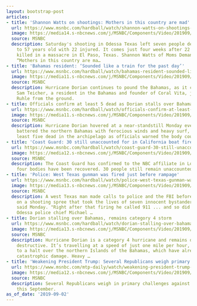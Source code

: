 ```yaml
---
layout: bootstrap-post
articles:
- title: 'Shannon Watts on shootings: Mothers in this country are mad'
  url: https://www.msnbc.com/hardball/watch/shannon-watts-on-shootings-mothers-in-this-country-are-mad-68045893715
  image: https://media14.s-nbcnews.com/j/MSNBC/Components/Video/201909/n_hardball_watts_190902_1920x1080.nbcnews-fp-1200-630.jpg
  source: MSNBC
  description: Saturday's shooting in Odessa Texas left seven people dead from 15
    to 57 years old with 22 injured. It comes just four weeks after 22 people were
    killed in a massacre in El Paso, Texas. Shannon Watts of Moms Demand Action says,
    “Mothers in this country are ma…
- title: 'Bahamas resident: ‘Sounded like a train for the past day’'
  url: https://www.msnbc.com/hardball/watch/bahamas-resident-sounded-like-a-train-for-the-past-day-68043845779
  image: https://media11.s-nbcnews.com/j/MSNBC/Components/Video/201909/n_hardball_coral_190902_1920x1080.nbcnews-fp-1200-630.jpg
  source: MSNBC
  description: Hurricane Dorian continues to pound the Bahamas, as it crawls westward.
    Sam Teicher, a resident in the Bahamas and founder of Coral Vita, joins Stephanie
    Ruhle from the ground.
- title: Officials confirm at least 5 dead as Dorian stalls over Bahamas
  url: https://www.msnbc.com/hardball/watch/officials-confirm-at-least-5-dead-as-dorian-stalls-over-bahamas-68043845623
  image: https://media11.s-nbcnews.com/j/MSNBC/Components/Video/201909/n_hardball_chesky_190902_1920x1080.nbcnews-fp-1200-630.jpg
  source: MSNBC
  description: Hurricane Dorian hovered at a near-standstill Monday evening as it
    battered the northern Bahamas with ferocious winds and heavy surf, leaving at
    least five dead in the archipelago as officials warned the body count could rise.
- title: 'Coast Guard: 30 still unaccounted for in California boat fire'
  url: https://www.msnbc.com/hardball/watch/coast-guard-30-still-unaccounted-for-in-california-boat-fire-68041285976
  image: https://media12.s-nbcnews.com/j/MSNBC/Components/Video/201909/n_hardball_blayne_190902_1920x1080.nbcnews-fp-1200-630.jpg
  source: MSNBC
  description: The Coast Guard has confirmed to the NBC affiliate in Los Angeles that
    four bodies have been recovered. 30 people still remain unaccounted for.
- title: 'Police: West Texas gunman was fired just before rampage'
  url: https://www.msnbc.com/hardball/watch/police-west-texas-gunman-was-fired-just-before-rampage-68041797838
  image: https://media13.s-nbcnews.com/j/MSNBC/Components/Video/201909/n_hardball_haake_190902_1920x1080.nbcnews-fp-1200-630.jpg
  source: MSNBC
  description: A west Texas man made calls to police and the FBI before embarking
    on a shooting spree that took the lives of seven innocent bystanders, authorities
    said Monday. "Right after that firing he called 911 ... and so did his employer,"
    Odessa police chief Michael …
- title: Dorian stalling over Bahamas, remains category 4 storm
  url: https://www.msnbc.com/hardball/watch/dorian-stalling-over-bahamas-remains-category-4-storm-68039749913
  image: https://media13.s-nbcnews.com/j/MSNBC/Components/Video/201909/n_hardball_karins_190902_1920x1080.nbcnews-fp-1200-630.jpg
  source: MSNBC
  description: Hurricane Dorian is a category 4 hurricane and remains devastatingly
    destructive. It’s travelling at a speed of just one mile per hour, grinding almost
    to a halt over the northern Islands of the Bahamas, which have already suffered
    catastrophic damage. Heavy …
- title: 'Weakening President Trump: Several Republicans weigh primary...'
  url: https://www.msnbc.com/mtp-daily/watch/weakening-president-trump-several-republicans-weigh-primary-challenges-67788357646
  image: https://media12.s-nbcnews.com/j/MSNBC/Components/Video/201909/n_mtpd_clip_mtpdlabor2_190830.nbcnews-fp-1200-630.jpg
  source: MSNBC
  description: Several Republicans weigh in primary challenges against the President
    this September.
as_of_date: '2019-09-02'
---
```


